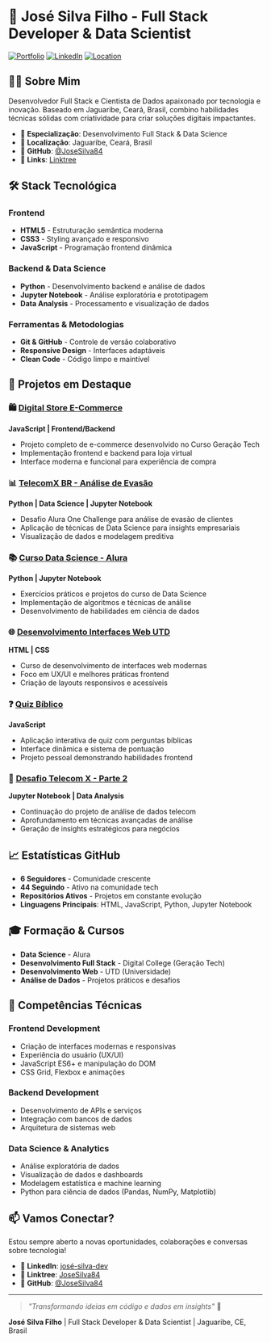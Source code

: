# 🚀 José Silva Filho - Full Stack Developer & Data Scientist

[![Portfolio](https://img.shields.io/badge/Portfolio-Live-blue?style=for-the-badge)](https://github.com/JoseSilva84)
[![LinkedIn](https://img.shields.io/badge/LinkedIn-Connect-0077B5?style=for-the-badge&logo=linkedin)](https://www.linkedin.com/in/josé-silva-dev/)
[![Location](https://img.shields.io/badge/Location-Jaguaribe,%20CE,%20Brasil-green?style=for-the-badge)]()

## 👨‍💻 Sobre Mim

Desenvolvedor Full Stack e Cientista de Dados apaixonado por tecnologia e inovação. Baseado em Jaguaribe, Ceará, Brasil, combino habilidades técnicas sólidas com criatividade para criar soluções digitais impactantes.

- 🎯 **Especialização**: Desenvolvimento Full Stack & Data Science
- 📍 **Localização**: Jaguaribe, Ceará, Brasil  
- 🌟 **GitHub**: [@JoseSilva84](https://github.com/JoseSilva84)
- 🔗 **Links**: [Linktree](https://linktr.ee/JoseSilva84)

## 🛠️ Stack Tecnológica

### Frontend
- **HTML5** - Estruturação semântica moderna
- **CSS3** - Styling avançado e responsivo
- **JavaScript** - Programação frontend dinâmica

### Backend & Data Science
- **Python** - Desenvolvimento backend e análise de dados
- **Jupyter Notebook** - Análise exploratória e prototipagem
- **Data Analysis** - Processamento e visualização de dados

### Ferramentas & Metodologias
- **Git & GitHub** - Controle de versão colaborativo
- **Responsive Design** - Interfaces adaptáveis
- **Clean Code** - Código limpo e maintível

## 🎯 Projetos em Destaque

### 🛍️ [Digital Store E-Commerce](https://github.com/JoseSilva84/projeto-e-commerce-digital-store)
**JavaScript | Frontend/Backend**
- Projeto completo de e-commerce desenvolvido no Curso Geração Tech
- Implementação frontend e backend para loja virtual
- Interface moderna e funcional para experiência de compra

### 📊 [TelecomX BR - Análise de Evasão](https://github.com/JoseSilva84/TelecomX_BR)
**Python | Data Science | Jupyter Notebook**
- Desafio Alura One Challenge para análise de evasão de clientes
- Aplicação de técnicas de Data Science para insights empresariais
- Visualização de dados e modelagem preditiva

### 📚 [Curso Data Science - Alura](https://github.com/JoseSilva84/Curso-de-DATA-SCIENCE-exerc-cio-alura)
**Python | Jupyter Notebook**
- Exercícios práticos e projetos do curso de Data Science
- Implementação de algoritmos e técnicas de análise
- Desenvolvimento de habilidades em ciência de dados

### 🌐 [Desenvolvimento Interfaces Web UTD](https://github.com/JoseSilva84/Curso-desenvolvimento-de-interfaces-web-utd-agosto-2025)
**HTML | CSS**
- Curso de desenvolvimento de interfaces web modernas
- Foco em UX/UI e melhores práticas frontend
- Criação de layouts responsivos e acessíveis

### ❓ [Quiz Bíblico](https://github.com/JoseSilva84/Quiz-de-perguntas-b-blicas)
**JavaScript**
- Aplicação interativa de quiz com perguntas bíblicas
- Interface dinâmica e sistema de pontuação
- Projeto pessoal demonstrando habilidades frontend

### 📱 [Desafio Telecom X - Parte 2](https://github.com/JoseSilva84/Desafio-Telecom-X-parte-2)
**Jupyter Notebook | Data Analysis**
- Continuação do projeto de análise de dados telecom
- Aprofundamento em técnicas avançadas de análise
- Geração de insights estratégicos para negócios

## 📈 Estatísticas GitHub

- **6 Seguidores** - Comunidade crescente
- **44 Seguindo** - Ativo na comunidade tech
- **Repositórios Ativos** - Projetos em constante evolução
- **Linguagens Principais**: HTML, JavaScript, Python, Jupyter Notebook

## 🎓 Formação & Cursos

- **Data Science** - Alura
- **Desenvolvimento Full Stack** - Digital College (Geração Tech)
- **Desenvolvimento Web** - UTD (Universidade)
- **Análise de Dados** - Projetos práticos e desafios

## 🌟 Competências Técnicas

### Frontend Development
- Criação de interfaces modernas e responsivas
- Experiência do usuário (UX/UI)
- JavaScript ES6+ e manipulação do DOM
- CSS Grid, Flexbox e animações

### Backend Development  
- Desenvolvimento de APIs e serviços
- Integração com bancos de dados
- Arquitetura de sistemas web

### Data Science & Analytics
- Análise exploratória de dados
- Visualização de dados e dashboards
- Modelagem estatística e machine learning
- Python para ciência de dados (Pandas, NumPy, Matplotlib)

## 📫 Vamos Conectar?

Estou sempre aberto a novas oportunidades, colaborações e conversas sobre tecnologia!

- 💼 **LinkedIn**: [josé-silva-dev](https://www.linkedin.com/in/josé-silva-dev/)
- 🔗 **Linktree**: [JoseSilva84](https://linktr.ee/JoseSilva84)
- 📧 **GitHub**: [@JoseSilva84](https://github.com/JoseSilva84)

---

> *"Transformando ideias em código e dados em insights"* 🚀

**José Silva Filho** | Full Stack Developer & Data Scientist | Jaguaribe, CE, Brasil
